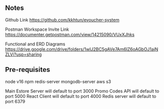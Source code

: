 ## Notes

Github Link
https://github.com/kkhtun/evoucher-system

Postman Workspace Invite Link
https://documenter.getpostman.com/view/14215090/VUxXJhks

Functional and ERD Diagrams
https://drive.google.com/drive/folders/1wIJ2BC5gAVe7Am6lZ6oAGbOJ1ajNZLVi?usp=sharing

## Pre-requisites

node v16
npm
redis-server
mongodb-server
aws s3

Main Estore Server will default to port 3000
Promo Codes API will default to port 5000
React Client will default to port 4000
Redis server will default to port 6379
